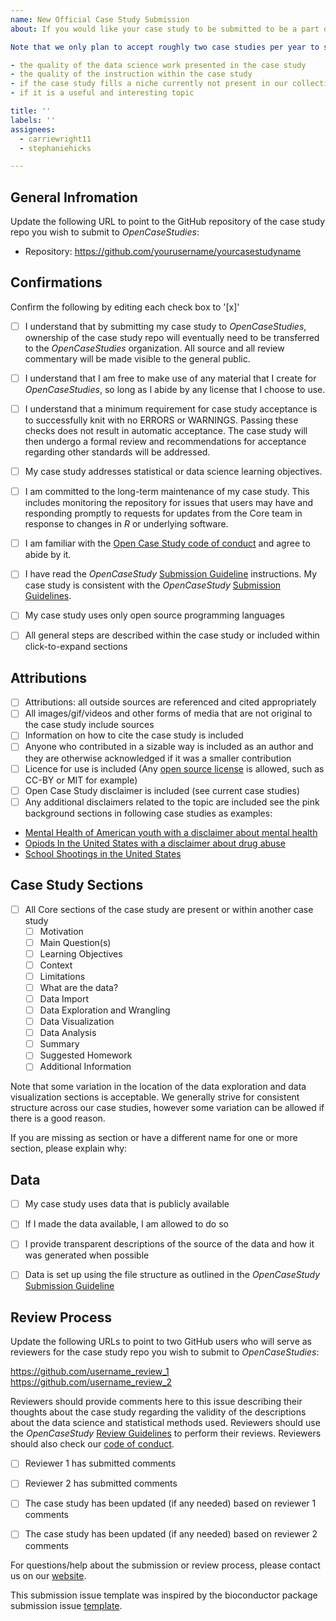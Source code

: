 ```yaml
---
name: New Official Case Study Submission
about: If you would like your case study to be submitted to be a part of our official collection please fill out the following information and make sure your case study meets these requirements. 

Note that we only plan to accept roughly two case studies per year to start at the discretion of the Open Case Studies faculty. We hope to grow our capacity to accept new case studies over time. Acceptance of case studies into the official Open Case Studies collection will not necessarily be on a first come first serve basis but will be based on the Open Case Studies faculty choice which will involve consideration of: 

- the quality of the data science work presented in the case study
- the quality of the instruction within the case study
- if the case study fills a niche currently not present in our collection
- if it is a useful and interesting topic

title: ''
labels: ''
assignees:
  - carriewright11
  - stephaniehicks

---
```


## General Infromation

Update the following URL to point to the GitHub repository of
the case study repo you wish to submit to _OpenCaseStudies_:

- Repository: https://github.com/yourusername/yourcasestudyname

## Confirmations

Confirm the following by editing each check box to '[x]'

- [ ] I understand that by submitting my case study to _OpenCaseStudies_,
ownership of the case study repo will eventually need to be transferred to the _OpenCaseStudies_ organization. All source and all review commentary will be made visible to the general public. 

- [ ] I understand that I am free to make use of any material that I create for _OpenCaseStudies_, so long as I abide by any license that I choose to use. 

- [ ] I understand that a minimum requirement for case study acceptance 
  is to successfully knit with no ERRORS or WARNINGS. 
  Passing these checks does not result in automatic acceptance. The 
  case study will then undergo a formal review and recommendations for 
  acceptance regarding other standards will be addressed.

- [ ] My case study addresses statistical or data science learning objectives.

- [ ] I am committed to the long-term maintenance of my case study. This
  includes monitoring the repository for issues that users may
  have and responding promptly to requests for updates from the Core team   in response to changes in _R_ or underlying software.
  
- [ ] I am familiar with the [Open Case Study code of conduct][2] and 
  agree to abide by it.
  
- [ ] I have read the _OpenCaseStudy_ [Submission Guideline][1]
  instructions. My case study is consistent with the _OpenCaseStudy_
  [Submission Guidelines][1].
  
- [ ] My case study uses only open source programming languages

- [ ] All general steps are described within the case study or included within click-to-expand sections 

## Attributions

- [ ] Attributions: all outside sources are referenced and cited appropriately
- [ ] All images/gif/videos and other forms of media that are not original to the case study include sources
- [ ] Information on how to cite the case study is included
- [ ] Anyone who contributed in a sizable way is included as an author and they are otherwise acknowledged if it was a smaller contribution
- [ ] Licence for use is included (Any [open source license][8] is allowed, such as CC-BY or MIT for example)
- [ ] Open Case Study disclaimer is included (see current case studies)
- [ ] Any additional disclaimers related to the topic are included see the pink background sections in following case studies as examples: 

- [Mental Health of American youth with a disclaimer about mental health][5] 
- [Opiods In the United States with a disclaimer about drug abuse][6] 
- [School Shootings in the United States][7] 

## Case Study Sections

- [ ] All Core sections of the case study are present or within another case study
  - [ ] Motivation
  - [ ] Main Question(s)
  - [ ] Learning Objectives
  - [ ] Context
  - [ ] Limitations
  - [ ] What are the data?
  - [ ] Data Import
  - [ ] Data Exploration and Wrangling
  - [ ] Data Visualization
  - [ ] Data Analysis
  - [ ] Summary
  - [ ] Suggested Homework
  - [ ] Additional Information
  
Note that some variation in the location of the data exploration and data visualization sections is acceptable. We generally strive for consistent structure across our case studies, however some variation can be allowed if there is a good reason.

If you are missing as section or have a different name for one or more section, please explain why:



  
 ## Data
 
- [ ] My case study uses data that is publicly available

- [ ] If I made the data available, I am allowed to do so

- [ ] I provide transparent descriptions of the source of the data and how it was generated when possible

- [ ] Data is set up using the file structure as outlined in the _OpenCaseStudy_ [Submission Guideline][1]
  

## Review Process

Update the following URLs to point to two GitHub users who will serve as reviewers for
the case study repo you wish to submit to _OpenCaseStudies_:

https://github.com/username_review_1
https://github.com/username_review_2

Reviewers should provide comments here to this issue describing their thoughts about the case study regarding the validity of the descriptions about the data science and statistical methods used. Reviewers should use the _OpenCaseStudy_ [Review Guidelines][9] to perform their reviews. Reviewers should also check our [code of conduct][2].

- [ ] Reviewer 1 has submitted comments

- [ ] Reviewer 2 has submitted comments

- [ ] The case study has been updated (if any needed) based on reviewer 1 comments

- [ ] The case study has been updated (if any needed) based on reviewer 2 comments


For questions/help about the submission or review process, please contact us on our [website][3].


[1]: https://www.opencasestudies.org/OCS_Guide/new-case-studies---building-and-contributing.html#guidelines
[2]: https://docs.google.com/document/d/1E3K2sGlOdTMcZnBmIF7OceJWrUMWXpDC3slWygaury4/edit?usp=sharing
[3]: https://www.opencasestudies.org/#contact
[4]: https://github.com/Bioconductor/Contributions/issues/new
[5]: https://www.opencasestudies.org/ocs-bp-youth-mental-health/
[6]:https://www.opencasestudies.org/ocs-bp-opioid-rural-urban/#Additional_Information
[7]: https://www.opencasestudies.org/ocs-bp-school-shootings-dashboard/#Additional_Information
[8]: https://opensource.org/licenses
[9]: https://docs.google.com/document/d/1JSA4lp2cboS1J7barc16aBewamsOiOtctH7fCGKsCzg/edit?usp=sharing

This submission issue template was inspired by the bioconductor package submission issue [template][4].

